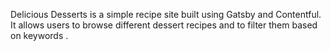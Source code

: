 Delicious Desserts is a simple recipe site built using Gatsby and Contentful. It allows users to browse different dessert recipes and to filter them based on keywords .
